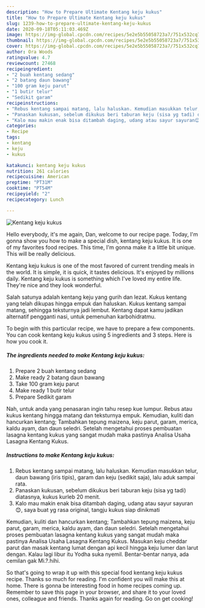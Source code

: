 ```yaml
---
description: "How to Prepare Ultimate Kentang keju kukus"
title: "How to Prepare Ultimate Kentang keju kukus"
slug: 1239-how-to-prepare-ultimate-kentang-keju-kukus
date: 2020-09-18T05:11:03.469Z
image: https://img-global.cpcdn.com/recipes/5e2e5b55058723a7/751x532cq70/kentang-keju-kukus-foto-resep-utama.jpg
thumbnail: https://img-global.cpcdn.com/recipes/5e2e5b55058723a7/751x532cq70/kentang-keju-kukus-foto-resep-utama.jpg
cover: https://img-global.cpcdn.com/recipes/5e2e5b55058723a7/751x532cq70/kentang-keju-kukus-foto-resep-utama.jpg
author: Ora Woods
ratingvalue: 4.7
reviewcount: 27468
recipeingredient:
- "2 buah kentang sedang"
- "2 batang daun bawang"
- "100 gram keju parut"
- "1 butir telur"
- "Sedikit garam"
recipeinstructions:
- "Rebus kentang sampai matang, lalu haluskan. Kemudian masukkan telur, daun bawang (iris tipis), garam dan keju (sedikit saja), lalu aduk sampai rata."
- "Panaskan kukusan, sebelum dikukus beri taburan keju (sisa yg tadi) diatasnya, kukus kurleb 20 menit."
- "Kalo mau makin enak bisa ditambah daging, udang atau sayur sayuran😊, saya buat yg rasa original, tangju kukus siap dinikmati"
categories:
- Recipe
tags:
- kentang
- keju
- kukus

katakunci: kentang keju kukus 
nutrition: 261 calories
recipecuisine: American
preptime: "PT31M"
cooktime: "PT54M"
recipeyield: "2"
recipecategory: Lunch

---
```



![Kentang keju kukus](https://img-global.cpcdn.com/recipes/5e2e5b55058723a7/751x532cq70/kentang-keju-kukus-foto-resep-utama.jpg)

Hello everybody, it's me again, Dan, welcome to our recipe page. Today, I'm gonna show you how to make a special dish, kentang keju kukus. It is one of my favorites food recipes. This time, I'm gonna make it a little bit unique. This will be really delicious.

Kentang keju kukus is one of the most favored of current trending meals in the world. It is simple, it is quick, it tastes delicious. It's enjoyed by millions daily. Kentang keju kukus is something which I've loved my entire life. They're nice and they look wonderful.

Salah satunya adalah kentang keju yang gurih dan lezat. Kukus kentang yang telah dikupas hingga empuk dan haluskan. Kukus kentang sampai matang, sehingga teksturnya jadi lembut. Kentang dapat kamu jadikan alternatif pengganti nasi, untuk pemenuhan karbohidratmu.


To begin with this particular recipe, we have to prepare a few components. You can cook kentang keju kukus using 5 ingredients and 3 steps. Here is how you cook it.

<!--inarticleads1-->

##### The ingredients needed to make Kentang keju kukus:

1. Prepare 2 buah kentang sedang
1. Make ready 2 batang daun bawang
1. Take 100 gram keju parut
1. Make ready 1 butir telur
1. Prepare Sedikit garam


Nah, untuk anda yang penasaran ingin tahu resep kue lumpur. Rebus atau kukus kentang hingga matang dan teksturnya empuk. Kemudian, kuliti dan hancurkan kentang; Tambahkan tepung maizena, keju parut, garam, merica, kaldu ayam, dan daun seledri. Setelah mengetahui proses pembuatan lasagna kentang kukus yang sangat mudah maka pastinya Analisa Usaha Lasagna Kentang Kukus. 

<!--inarticleads2-->

##### Instructions to make Kentang keju kukus:

1. Rebus kentang sampai matang, lalu haluskan. Kemudian masukkan telur, daun bawang (iris tipis), garam dan keju (sedikit saja), lalu aduk sampai rata.
1. Panaskan kukusan, sebelum dikukus beri taburan keju (sisa yg tadi) diatasnya, kukus kurleb 20 menit.
1. Kalo mau makin enak bisa ditambah daging, udang atau sayur sayuran😊, saya buat yg rasa original, tangju kukus siap dinikmati


Kemudian, kuliti dan hancurkan kentang; Tambahkan tepung maizena, keju parut, garam, merica, kaldu ayam, dan daun seledri. Setelah mengetahui proses pembuatan lasagna kentang kukus yang sangat mudah maka pastinya Analisa Usaha Lasagna Kentang Kukus. Masukan keju cheddar parut dan masak kentang lumat dengan api kecil hingga keju lumer dan larut dengan. Kalau lagi libur itu Yodha suka nyemil. Bentar-bentar nanya, ada cemilan gak Mi.?.hihi. 

So that's going to wrap it up with this special food kentang keju kukus recipe. Thanks so much for reading. I'm confident you will make this at home. There is gonna be interesting food in home recipes coming up. Remember to save this page in your browser, and share it to your loved ones, colleague and friends. Thanks again for reading. Go on get cooking!
